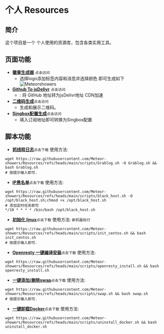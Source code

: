 # 个人 Resources

## 简介
这个项目是一个 个人使用的资源库，包含各类实用工具。

## 页面功能
- **[徽章生成器](https://g.xkzs.work/bdg.html)** `点击访问`
	- 选择logo添加标签内容和消息并选择颜色 即可生成如下 ![Meteorshowers](https://img.shields.io/badge/Meteorshowers-Demo-139840.svg?style=flat&labelColor=2c2a2d&logo=github)
- **[Github To jsDelivr](https://g.xkzs.work/g2j.html)** `点击访问`
	- : 将 GitHub 地址转为jsDelivr地址  CDN加速
- **[二维码生成](https://g.xkzs.work/qr.html)**`点击访问`
	- 生成和展示二维码。
- **[Singbox配置生成](https://g.xkzs.work/singbox.html)**`点击访问`
	- 填入订阅地址即可转换为Singbox配置

## 脚本功能
- **[ 抓线程日志](https://cdn.jsdelivr.net/gh/Meteor-showers/Resources@main/scripts/Grablog.sh)**`点击下载`
使用方法:
```
wget https://raw.githubusercontent.com/Meteor-showers/Resources/refs/heads/main/scripts/Grablog.sh -O Grablog.sh && bash Grablog.sh
# 按提示输入即可.
```
- **[IP黑名单](https://cdn.jsdelivr.net/gh/Meteor-showers/Resources@main/scripts/black_host.sh)**`点击下载`
使用方法:
```
wget https://raw.githubusercontent.com/Meteor-showers/Resources/refs/heads/main/scripts/black_host.sh -O /opt/black_host.sh;chmod +x /opt/black_host.sh
# 添加定时任务即可
*/10 * * * * /bin/bash /opt/black_host.sh
```
- **[ 初始化 linux](https://cdn.jsdelivr.net/gh/Meteor-showers/Resources@main/scripts/init_centos.sh)**`点击下载`
使用方法: `新机器执行`
```
wget https://raw.githubusercontent.com/Meteor-showers/Resources/refs/heads/main/scripts/init_centos.sh && bash init_centos.sh
# 按提示输入即可.
```
- **[Openresty 一键编译安装](https://cdn.jsdelivr.net/gh/Meteor-showers/Resources@main/scripts/openresty_install.sh)**`点击下载`
使用方法:
```
wget https://raw.githubusercontent.com/Meteor-showers/Resources/refs/heads/main/scripts/openresty_install.sh && bash openresty_install.sh
```
- **[一键添加/删除swap](https://cdn.jsdelivr.net/gh/Meteor-showers/Resources@main/scripts/swap.sh)**`点击下载`
使用方法:
```
wget https://raw.githubusercontent.com/Meteor-showers/Resources/refs/heads/main/scripts/swap.sh && bash swap.sh
# 按提示输入即可.
```
- **[一键卸载Docker](https://cdn.jsdelivr.net/gh/Meteor-showers/Resources@main/scripts/uninstall_docker.sh)**`点击下载`
使用方法:
```
wget https://raw.githubusercontent.com/Meteor-showers/Resources/refs/heads/main/scripts/uninstall_docker.sh && bash uninstall_docker.sh
```
